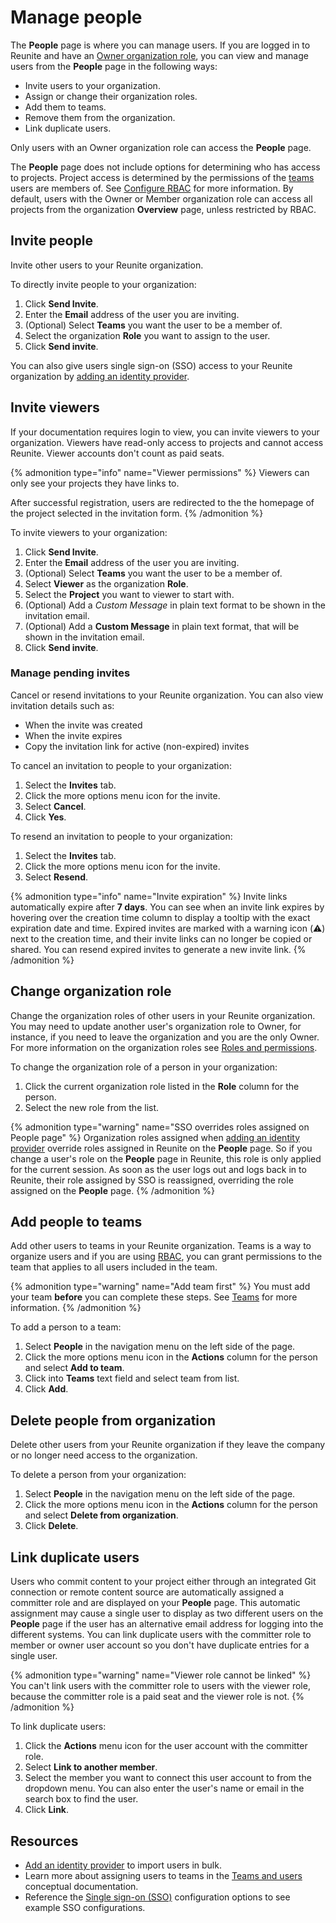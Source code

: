 # Manage people

The **People** page is where you can manage users.
If you are logged in to Reunite and have an [Owner organization role](../../access/roles.md#organization-roles), you can view and manage users from the **People** page in the following ways:

- Invite users to your organization.
- Assign or change their organization roles.
- Add them to teams.
- Remove them from the organization.
- Link duplicate users.

Only users with an Owner organization role can access the **People** page.

The **People** page does not include options for determining who has access to projects.
Project access is determined by the permissions of the [teams](./teams.md) users are members of.
See [Configure RBAC](../../access/index.md) for more information.
By default, users with the Owner or Member organization role can access all projects from the organization **Overview** page, unless restricted by RBAC.

## Invite people

Invite other users to your Reunite organization.

To directly invite people to your organization:

1. Click **Send Invite**.
1. Enter the **Email** address of the user you are inviting.
1. (Optional) Select **Teams** you want the user to be a member of.
1. Select the organization **Role** you want to assign to the user.
1. Click **Send invite**.

You can also give users single sign-on (SSO) access to your Reunite organization by [adding an identity provider](./sso/add-idp.md).

## Invite viewers

If your documentation requires login to view, you can invite viewers to your organization.
Viewers have read-only access to projects and cannot access Reunite.
Viewer accounts don't count as paid seats.

{% admonition type="info" name="Viewer permissions" %}
Viewers can only see your projects they have links to.

After successful registration, users are redirected to the the homepage of the project selected in the invitation form.
{% /admonition %}

To invite viewers to your organization:

1. Click **Send Invite**.
2. Enter the **Email** address of the user you are inviting.
3. (Optional) Select **Teams** you want the user to be a member of.
4. Select **Viewer** as the organization **Role**.
5. Select the **Project** you want to viewer to start with.
6. (Optional) Add a *Custom Message* in plain text format to be shown in the invitation email.
6. (Optional) Add a **Custom Message** in plain text format, that will be shown in the invitation email.
7. Click **Send invite**.

### Manage pending invites

Cancel or resend invitations to your Reunite organization. You can also view invitation details such as:
- When the invite was created
- When the invite expires
- Copy the invitation link for active (non-expired) invites

To cancel an invitation to people to your organization:

1. Select the **Invites** tab.
1. Click the more options menu icon for the invite.
1. Select **Cancel**.
1. Click **Yes**.

To resend an invitation to people to your organization:

1. Select the **Invites** tab.
1. Click the more options menu icon for the invite.
1. Select **Resend**.

{% admonition type="info" name="Invite expiration" %}
Invite links automatically expire after **7 days**. You can see when an invite link expires by hovering over the creation time column to display a tooltip with the exact expiration date and time. Expired invites are marked with a warning icon (⚠️) next to the creation time, and their invite links can no longer be copied or shared. You can resend expired invites to generate a new invite link.
{% /admonition %}

## Change organization role

Change the organization roles of other users in your Reunite organization.
You may need to update another user's organization role to Owner, for instance, if you need to leave the organization and you are the only Owner.
For more information on the organization roles see [Roles and permissions](../../access/roles.md).

To change the organization role of a person in your organization:

1. Click the current organization role listed in the **Role** column for the person.
2. Select the new role from the list.

{% admonition type="warning" name="SSO overrides roles assigned on People page" %}
Organization roles assigned when [adding an identity provider](./sso/add-idp.md) override roles assigned in Reunite on the **People** page.
So if you change a user's role on the **People** page in Reunite, this role is only applied for the current session.
As soon as the user logs out and logs back in to Reunite, their role assigned by SSO is reassigned, overriding the role assigned on the **People** page.
{% /admonition %}

## Add people to teams

Add other users to teams in your Reunite organization.
Teams is a way to organize users and if you are using [RBAC](../../access/rbac.md), you can grant permissions to the team that applies to all users included in the team.

{% admonition type="warning" name="Add team first" %}
You must add your team **before** you can complete these steps. See [Teams](./teams.md#create-a-new-team) for more information.
{% /admonition %}

To add a person to a team:

1. Select **People** in the navigation menu on the left side of the page.
2. Click the more options menu icon in the **Actions** column for the person and select **Add to team**.
3. Click into **Teams** text field and select team from list.
4. Click **Add**.

## Delete people from organization

Delete other users from your Reunite organization if they leave the company or no longer need access to the organization.

To delete a person from your organization:

1. Select **People** in the navigation menu on the left side of the page.
1. Click the more options menu icon in the **Actions** column for the person and select **Delete from organization**.
1. Click **Delete**.

## Link duplicate users

Users who commit content to your project either through an integrated Git connection or remote content source are automatically assigned a committer role and are displayed on your **People** page.
This automatic assignment may cause a single user to display as two different users on the **People** page if the user has an alternative email address for logging into the different systems.
You can link duplicate users with the committer role to member or owner user account so you don't have duplicate entries for a single user.

{% admonition type="warning" name="Viewer role cannot be linked" %}
You can't link users with the committer role to users with the viewer role, because the committer role is a paid seat and the viewer role is not.
{% /admonition %}

To link duplicate users:

1. Click the **Actions** menu icon for the user account with the committer role.
2. Select **Link to another member**.
3. Select the member you want to connect this user account to from the dropdown menu.
   You can also enter the user's name or email in the search box to find the user.
4. Click **Link**.

## Resources

- [Add an identity provider](./sso/add-idp.md) to import users in bulk.
- Learn more about assigning users to teams in the [Teams and users](./teams.md) conceptual documentation.
- Reference the [Single sign-on (SSO)](../../config/sso.md) configuration options to see example SSO configurations.
